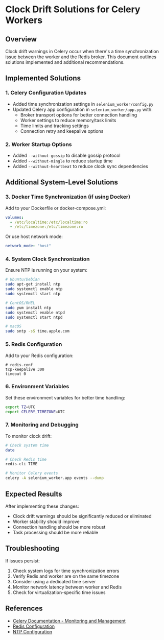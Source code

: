 # Clock Drift Solutions for Celery Workers

## Overview
Clock drift warnings in Celery occur when there's a time synchronization issue between the worker and the Redis broker. This document outlines solutions implemented and additional recommendations.

## Implemented Solutions

### 1. Celery Configuration Updates
- Added time synchronization settings in `selenium_worker/config.py`
- Updated Celery app configuration in `selenium_worker/app.py` with:
  - Broker transport options for better connection handling
  - Worker settings to reduce memory/task limits
  - Time limits and tracking settings
  - Connection retry and keepalive options

### 2. Worker Startup Options
- Added `--without-gossip` to disable gossip protocol
- Added `--without-mingle` to reduce startup time
- Added `--without-heartbeat` to reduce clock sync dependencies

## Additional System-Level Solutions

### 3. Docker Time Synchronization (if using Docker)
Add to your Dockerfile or docker-compose.yml:
```yaml
volumes:
  - /etc/localtime:/etc/localtime:ro
  - /etc/timezone:/etc/timezone:ro
```

Or use host network mode:
```yaml
network_mode: "host"
```

### 4. System Clock Synchronization
Ensure NTP is running on your system:
```bash
# Ubuntu/Debian
sudo apt-get install ntp
sudo systemctl enable ntp
sudo systemctl start ntp

# CentOS/RHEL
sudo yum install ntp
sudo systemctl enable ntpd
sudo systemctl start ntpd

# macOS
sudo sntp -sS time.apple.com
```

### 5. Redis Configuration
Add to your Redis configuration:
```
# redis.conf
tcp-keepalive 300
timeout 0
```

### 6. Environment Variables
Set these environment variables for better time handling:
```bash
export TZ=UTC
export CELERY_TIMEZONE=UTC
```

### 7. Monitoring and Debugging
To monitor clock drift:
```bash
# Check system time
date

# Check Redis time
redis-cli TIME

# Monitor Celery events
celery -A selenium_worker.app events --dump
```

## Expected Results
After implementing these changes:
- Clock drift warnings should be significantly reduced or eliminated
- Worker stability should improve
- Connection handling should be more robust
- Task processing should be more reliable

## Troubleshooting
If issues persist:
1. Check system logs for time synchronization errors
2. Verify Redis and worker are on the same timezone
3. Consider using a dedicated time server
4. Monitor network latency between worker and Redis
5. Check for virtualization-specific time issues

## References
- [Celery Documentation - Monitoring and Management](https://docs.celeryproject.org/en/stable/userguide/monitoring.html)
- [Redis Configuration](https://redis.io/topics/config)
- [NTP Configuration](https://www.ntp.org/documentation/4.2.8-series/quick/)
